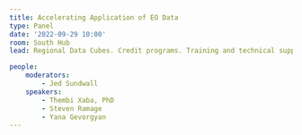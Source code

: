 ```yaml
---
title: Accelerating Application of EO Data
type: Panel
date: '2022-09-29 10:00'
room: South Hub
lead: Regional Data Cubes. Credit programs. Training and technical support. Various approaches have attempted to accelerate the application of EO data to social and environmental challenges, so that the benefits of satellite data are spread more evenly. What have we learned from 5+ years of pursuing each of these approaches? 

people:
    moderators: 
        - Jed Sundwall
    speakers:
        - Thembi Xaba, PhD
        - Steven Ramage
        - Yana Gevorgyan
---
```

